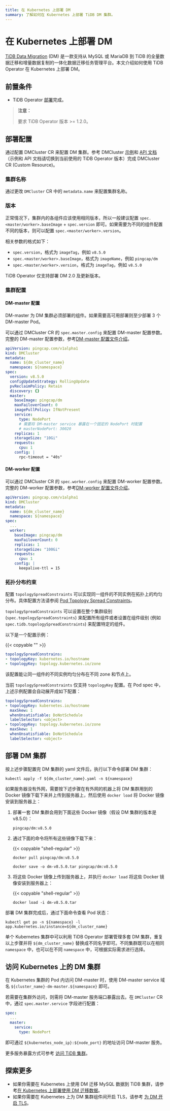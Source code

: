 ```yaml
---
title: 在 Kubernetes 上部署 DM
summary: 了解如何在 Kubernetes 上部署 TiDB DM 集群。
---
```


# 在 Kubernetes 上部署 DM

[TiDB Data Migration](https://docs.pingcap.com/zh/tidb-data-migration/v2.0) (DM) 是一款支持从 MySQL 或 MariaDB 到 TiDB 的全量数据迁移和增量数据复制的一体化数据迁移任务管理平台。本文介绍如何使用 TiDB Operator 在 Kubernetes 上部署 DM。

## 前置条件

* TiDB Operator [部署](deploy-tidb-operator.md)完成。

> **注意：**
>
> 要求 TiDB Operator 版本 >= 1.2.0。

## 部署配置

通过配置 DMCluster CR 来配置 DM 集群。参考 DMCluster [示例](<https://github.com/pingcap/tidb-operator/blob/{{{ .tidb_operator_version }}}/examples/dm/dm-cluster.yaml>)和 [API 文档](<https://github.com/pingcap/tidb-operator/blob/{{{ .tidb_operator_version }}}/docs/api-references/docs.md#dmcluster>)（示例和 API 文档请切换到当前使用的 TiDB Operator 版本）完成 DMCluster CR (Custom Resource)。

### 集群名称

通过更改 `DMCluster` CR 中的 `metadata.name` 来配置集群名称。

### 版本

正常情况下，集群内的各组件应该使用相同版本，所以一般建议配置 `spec.<master/worker>.baseImage` + `spec.version` 即可。如果需要为不同的组件配置不同的版本，则可以配置 `spec.<master/worker>.version`。

相关参数的格式如下：

- `spec.version`，格式为 `imageTag`，例如 `v8.5.0`
- `spec.<master/worker>.baseImage`，格式为 `imageName`，例如 `pingcap/dm`
- `spec.<master/worker>.version`，格式为 `imageTag`，例如 `v8.5.0`

TiDB Operator 仅支持部署 DM 2.0 及更新版本。

### 集群配置

#### DM-master 配置

DM-master 为 DM 集群必须部署的组件。如果需要高可用部署则至少部署 3 个 DM-master Pod。

可以通过 DMCluster CR 的 `spec.master.config` 来配置 DM-master 配置参数。完整的 DM-master 配置参数，参考[DM-master 配置文件介绍](https://docs.pingcap.com/zh/tidb-data-migration/v2.0/dm-master-configuration-file)。

```yaml
apiVersion: pingcap.com/v1alpha1
kind: DMCluster
metadata:
  name: ${dm_cluster_name}
  namespace: ${namespace}
spec:
  version: v8.5.0
  configUpdateStrategy: RollingUpdate
  pvReclaimPolicy: Retain
  discovery: {}
  master:
    baseImage: pingcap/dm
    maxFailoverCount: 0
    imagePullPolicy: IfNotPresent
    service:
      type: NodePort
      # 需要将 DM-master service 暴露在一个固定的 NodePort 时配置
      # masterNodePort: 30020
    replicas: 1
    storageSize: "10Gi"
    requests:
      cpu: 1
    config: |
      rpc-timeout = "40s"
```

#### DM-worker 配置

可以通过 DMCluster CR 的 `spec.worker.config` 来配置 DM-worker 配置参数。完整的 DM-worker 配置参数，参考[DM-worker 配置文件介绍](https://docs.pingcap.com/zh/tidb-data-migration/v2.0/dm-worker-configuration-file)。

```yaml
apiVersion: pingcap.com/v1alpha1
kind: DMCluster
metadata:
  name: ${dm_cluster_name}
  namespace: ${namespace}
spec:
  ...
  worker:
    baseImage: pingcap/dm
    maxFailoverCount: 0
    replicas: 1
    storageSize: "100Gi"
    requests:
      cpu: 1
    config: |
      keepalive-ttl = 15
```

### 拓扑分布约束

配置 `topologySpreadConstraints` 可以实现同一组件的不同实例在拓扑上的均匀分布。具体配置方法请参阅 [Pod Topology Spread Constraints](https://kubernetes.io/docs/concepts/workloads/pods/pod-topology-spread-constraints/)。

`topologySpreadConstraints` 可以设置在整个集群级别 (`spec.topologySpreadConstraints`) 来配置所有组件或者设置在组件级别 (例如 `spec.tidb.topologySpreadConstraints`) 来配置特定的组件。

以下是一个配置示例：

{{< copyable "" >}}

```yaml
topologySpreadConstrains:
- topologyKey: kubernetes.io/hostname
- topologyKey: topology.kubernetes.io/zone
```

该配置能让同一组件的不同实例均匀分布在不同 zone 和节点上。

当前 `topologySpreadConstraints` 仅支持 `topologyKey` 配置。在 Pod spec 中，上述示例配置会自动展开成如下配置：

```yaml
topologySpreadConstrains:
- topologyKey: kubernetes.io/hostname
  maxSkew: 1
  whenUnsatisfiable: DoNotSchedule
  labelSelector: <object>
- topologyKey: topology.kubernetes.io/zone
  maxSkew: 1
  whenUnsatisfiable: DoNotSchedule
  labelSelector: <object>
```

## 部署 DM 集群

按上述步骤配置完 DM 集群的 yaml 文件后，执行以下命令部署 DM 集群：

``` shell
kubectl apply -f ${dm_cluster_name}.yaml -n ${namespace}
```

如果服务器没有外网，需要按下述步骤在有外网的机器上将 DM 集群用到的 Docker 镜像下载下来并上传到服务器上，然后使用 `docker load` 将 Docker 镜像安装到服务器上：

1. 部署一套 DM 集群会用到下面这些 Docker 镜像（假设 DM 集群的版本是 v8.5.0）：

    ```shell
    pingcap/dm:v8.5.0
    ```

2. 通过下面的命令将所有这些镜像下载下来：

    {{< copyable "shell-regular" >}}

    ```shell
    docker pull pingcap/dm:v8.5.0

    docker save -o dm-v8.5.0.tar pingcap/dm:v8.5.0
    ```

3. 将这些 Docker 镜像上传到服务器上，并执行 `docker load` 将这些 Docker 镜像安装到服务器上：

    {{< copyable "shell-regular" >}}

    ```shell
    docker load -i dm-v8.5.0.tar
    ```

部署 DM 集群完成后，通过下面命令查看 Pod 状态：

``` shell
kubectl get po -n ${namespace} -l app.kubernetes.io/instance=${dm_cluster_name}
```

单个 Kubernetes 集群中可以利用 TiDB Operator 部署管理多套 DM 集群，重复以上步骤并将 `${dm_cluster_name}` 替换成不同名字即可。不同集群既可以在相同 `namespace` 中，也可以在不同 `namespace` 中，可根据实际需求进行选择。

## 访问 Kubernetes 上的 DM 集群

在 Kubernetes 集群的 Pod 内访问 DM-master 时，使用 DM-master service 域名 `${cluster_name}-dm-master.${namespace}` 即可。

若需要在集群外访问，则需将 DM-master 服务端口暴露出去。在 `DMCluster` CR 中，通过 `spec.master.service` 字段进行配置：

```yaml
spec:
  ...
  master:
    service:
      type: NodePort
```

即可通过 `${kubernetes_node_ip}:${node_port}` 的地址访问 DM-master 服务。

更多服务暴露方式可参考 [访问 TiDB 集群](access-tidb.md)。

## 探索更多

- 如果你需要在 Kubernetes 上使用 DM 迁移 MySQL 数据到 TiDB 集群，请参考[在 Kubernetes 上部署使用 DM 迁移数据](use-tidb-dm.md)。
- 如果你需要在 Kubernetes 上为 DM 集群组件间开启 TLS，请参考 [为 DM 开启 TLS](enable-tls-for-dm.md)。
